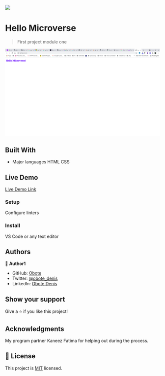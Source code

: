 ![](https://img.shields.io/badge/Microverse-blueviolet)

# Hello Microverse

> First project module one

![screenshot](./app.png)

## Built With

- Major languages
HTML
CSS

## Live Demo

[Live Demo Link](https://livedemo.com)

### Setup
Configure linters 
### Install
VS Code or any text editor


## Authors

👤 **Author1**

- GitHub: [Obote](https://github.com/Obote)
- Twitter: [@obote_denis](https://twitter.com/Obote_denis)
- LinkedIn: [Obote Denis](https://www.linkedin.com/in/obote-denis-9859a2a3/)


## Show your support

Give a ⭐️ if you like this project!

## Acknowledgments

My program partner Kaneez Fatima for helping out during the process.

## 📝 License

This project is [MIT](./MIT.md) licensed.
